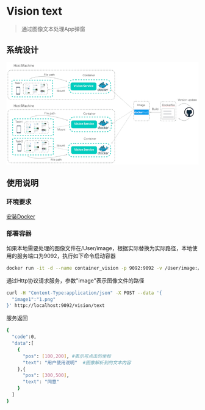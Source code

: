 # Vision text

> 通过图像文本处理App弹窗

## 系统设计

![](../image/container_service.png)

## 使用说明

### 环境要求

[安装Docker](https://yeasy.gitbooks.io/docker_practice/install/mac.html) 

### 部署容器

如果本地需要处理的图像文件在/User/image，根据实际替换为实际路径，本地使用的服务端口为9092，执行如下命令启动容器

```bash
docker run -it -d --name container_vision -p 9092:9092 -v /User/image:/vision/capture brighthai/vision
```

通过Http协议请求服务，参数"image"表示图像文件的路径
```bash
curl -H "Content-Type:application/json" -X POST --data '{
  "image1":"1.png"
}' http://localhost:9092/vision/text
```
服务返回
```bash
{
  "code":0, 
  "data":[
    {
      "pos": [100,200], #表示可点击的坐标
      "text": "用户使用说明"  #图像解析到的文本内容
    },{
      "pos": [300,500],
      "text": "同意"
    }
  ]
}
```